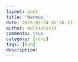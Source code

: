 ```yaml
---
layout: post
title: 'Warmup '
date: 2022-05-24 05:56:13
author: multishiv19
comments: true
category: [runs]
tags: [Run]
description: 
---
```


<div width='100%' class='strava-embed-placeholder' data-embed-type='activity' data-embed-id='7196746943'></div>
<script src='https://strava-embeds.com/embed.js'></script>
